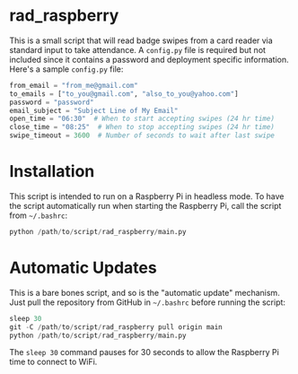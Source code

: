 # rad_raspberry

This is a small script that will read badge swipes from a card reader via standard input to take attendance. A `config.py` file is required but not included since it contains a password and deployment specific information. Here's a sample `config.py` file:

```python
from_email = "from_me@gmail.com"
to_emails = ["to_you@gmail.com", "also_to_you@yahoo.com"]
password = "password"
email_subject = "Subject Line of My Email"
open_time = "06:30"  # When to start accepting swipes (24 hr time)
close_time = "08:25"  # When to stop accepting swipes (24 hr time)
swipe_timeout = 3600  # Number of seconds to wait after last swipe
```

# Installation

This script is intended to run on a Raspberry Pi in headless mode. To have the script automatically run when starting the Raspberry Pi, call the script from `~/.bashrc`:

```python
python /path/to/script/rad_raspberry/main.py
````

# Automatic Updates

This is a bare bones script, and so is the "automatic update" mechanism. Just pull the repository from GitHub in `~/.bashrc` before running the script:

```python
sleep 30
git -C /path/to/script/rad_raspberry pull origin main
python /path/to/script/rad_raspberry/main.py
```

The `sleep 30` command pauses for 30 seconds to allow the Raspberry Pi time to connect to WiFi.
